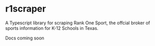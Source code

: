 # r1scraper

A Typescript library for scraping Rank One Sport, the offcial broker of sports information for K-12 Schools in Texas.

Docs coming soon
